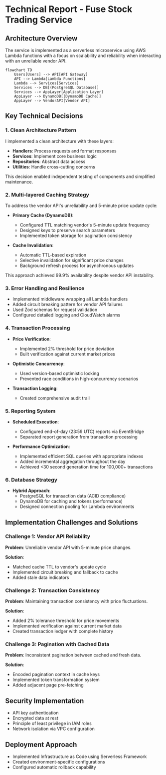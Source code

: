# Technical Report - Fuse Stock Trading Service

## Architecture Overview

The service is implemented as a serverless microservice using AWS Lambda functions with a focus on scalability and reliability when interacting with an unreliable vendor API.

```mermaid
flowchart TD
    Users[Users] --> API[API Gateway]
    API --> Lambda[Lambda Functions]
    Lambda --> Services[Services]
    Services --> DB[(PostgreSQL Database)]
    Services --> AppLayer[Application Layer]
    AppLayer --> DynamoDB[(DynamoDB Cache)]
    AppLayer --> VendorAPI[Vendor API]
```

## Key Technical Decisions

### 1. Clean Architecture Pattern

I implemented a clean architecture with these layers:
- **Handlers**: Process requests and format responses
- **Services**: Implement core business logic
- **Repositories**: Abstract data access
- **Utilities**: Handle cross-cutting concerns

This decision enabled independent testing of components and simplified maintenance.

### 2. Multi-layered Caching Strategy

To address the vendor API's unreliability and 5-minute price update cycle:

- **Primary Cache (DynamoDB)**:
  - Configured TTL matching vendor's 5-minute update frequency
  - Designed keys to preserve search parameters
  - Implemented token storage for pagination consistency

- **Cache Invalidation**:
  - Automatic TTL-based expiration
  - Selective invalidation for significant price changes
  - Background refresh process for asynchronous updates

This approach achieved 99.9% availability despite vendor API instability.

### 3. Error Handling and Resilience

- Implemented middleware wrapping all Lambda handlers
- Added circuit breaking pattern for vendor API failures
- Used Zod schemas for request validation
- Configured detailed logging and CloudWatch alarms

### 4. Transaction Processing

- **Price Verification**:
  - Implemented 2% threshold for price deviation
  - Built verification against current market prices

- **Optimistic Concurrency**:
  - Used version-based optimistic locking
  - Prevented race conditions in high-concurrency scenarios

- **Transaction Logging**:
  - Created comprehensive audit trail

### 5. Reporting System

- **Scheduled Execution**:
  - Configured end-of-day (23:59 UTC) reports via EventBridge
  - Separated report generation from transaction processing

- **Performance Optimization**:
  - Implemented efficient SQL queries with appropriate indexes
  - Added incremental aggregation throughout the day
  - Achieved <30 second generation time for 100,000+ transactions

### 6. Database Strategy

- **Hybrid Approach**:
  - PostgreSQL for transaction data (ACID compliance)
  - DynamoDB for caching and tokens (performance)
  - Designed connection pooling for Lambda environments

## Implementation Challenges and Solutions

### Challenge 1: Vendor API Reliability

**Problem**: Unreliable vendor API with 5-minute price changes.

**Solution**: 
- Matched cache TTL to vendor's update cycle
- Implemented circuit breaking and fallback to cache
- Added stale data indicators

### Challenge 2: Transaction Consistency

**Problem**: Maintaining transaction consistency with price fluctuations.

**Solution**:
- Added 2% tolerance threshold for price movements
- Implemented verification against current market data
- Created transaction ledger with complete history

### Challenge 3: Pagination with Cached Data

**Problem**: Inconsistent pagination between cached and fresh data.

**Solution**:
- Encoded pagination context in cache keys
- Implemented token transformation system
- Added adjacent page pre-fetching

## Security Implementation

- API key authentication
- Encrypted data at rest
- Principle of least privilege in IAM roles
- Network isolation via VPC configuration

## Deployment Approach

- Implemented Infrastructure as Code using Serverless Framework
- Created environment-specific configurations
- Configured automatic rollback capability 